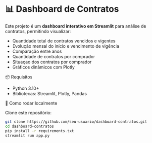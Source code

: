 # 📊 Dashboard de Contratos

Este projeto é um **dashboard interativo em Streamlit** para análise de contratos, permitindo visualizar:

- Quantidade total de contratos vencidos e vigentes
- Evolução mensal do início e vencimento de vigência
- Comparação entre anos
- Quantidade de contratos por comprador
- Situaçao dos contratos por comprador
- Gráficos dinâmicos com Plotly

📦 Requisitos

- Python 3.10+
- Bibliotecas: Streamlit, Plotly, Pandas

🚀 Como rodar localmente

Clone este repositório:
```bash
git clone https://github.com/seu-usuario/dashboard-contratos.git
cd dashboard-contratos
pip install -r requirements.txt
streamlit run app.py  
